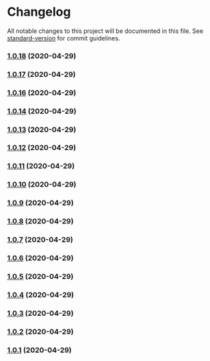 # Changelog

All notable changes to this project will be documented in this file. See [standard-version](https://github.com/conventional-changelog/standard-version) for commit guidelines.

### [1.0.18](https://github.com/lemon-sour/renovate-config/compare/v1.0.17...v1.0.18) (2020-04-29)

### [1.0.17](https://github.com/lemon-sour/renovate-config/compare/v1.0.16...v1.0.17) (2020-04-29)

### [1.0.16](https://github.com/lemon-sour/renovate-config/compare/v1.0.15...v1.0.16) (2020-04-29)

### [1.0.14](https://github.com/lemon-sour/renovate-config/compare/v1.0.13...v1.0.14) (2020-04-29)

### [1.0.13](https://github.com/lemon-sour/renovate-config/compare/v1.0.12...v1.0.13) (2020-04-29)

### [1.0.12](https://github.com/lemon-sour/renovate-config/compare/v1.0.11...v1.0.12) (2020-04-29)

### [1.0.11](https://github.com/lemon-sour/renovate-config/compare/v1.0.10...v1.0.11) (2020-04-29)

### [1.0.10](https://github.com/lemon-sour/renovate-config/compare/v1.0.9...v1.0.10) (2020-04-29)

### [1.0.9](https://github.com/lemon-sour/renovate-config/compare/v1.0.8...v1.0.9) (2020-04-29)

### [1.0.8](https://github.com/lemon-sour/renovate-config/compare/v1.0.7...v1.0.8) (2020-04-29)

### [1.0.7](https://github.com/lemon-sour/renovate-config/compare/v1.0.6...v1.0.7) (2020-04-29)

### [1.0.6](https://github.com/lemon-sour/renovate-config/compare/v1.0.5...v1.0.6) (2020-04-29)

### [1.0.5](https://github.com/lemon-sour/renovate-config/compare/v1.0.4...v1.0.5) (2020-04-29)

### [1.0.4](https://github.com/lemon-sour/renovate-config/compare/v1.0.3...v1.0.4) (2020-04-29)

### [1.0.3](https://github.com/lemon-sour/renovate-config/compare/v1.0.2...v1.0.3) (2020-04-29)

### [1.0.2](https://github.com/lemon-sour/renovate-config/compare/v1.0.1...v1.0.2) (2020-04-29)

### [1.0.1](https://github.com/lemon-sour/renovate-config/compare/v1.0.0...v1.0.1) (2020-04-29)
